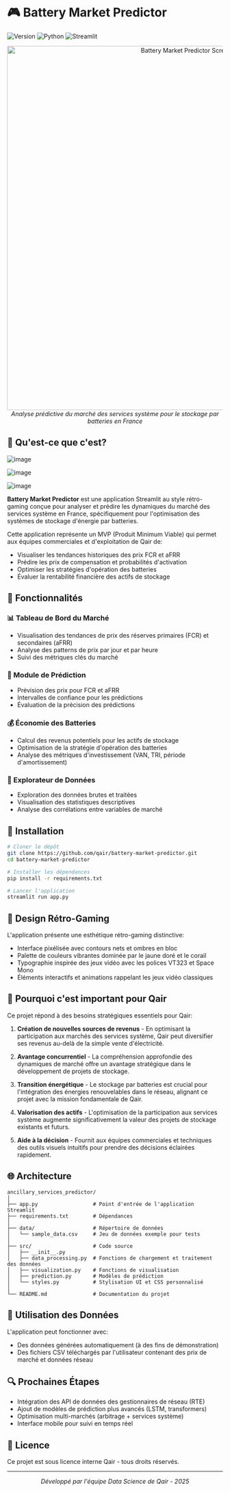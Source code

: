 # 🎮 Battery Market Predictor

![Version](https://img.shields.io/badge/version-1.0.0-yellow)
![Python](https://img.shields.io/badge/Python-3.8+-orange)
![Streamlit](https://img.shields.io/badge/Streamlit-1.31+-coral)

<p align="center">
  <img src="https://i.imgur.com/PLACEHOLDER.png" alt="Battery Market Predictor Screenshot" width="850">
  <br>
  <em>Analyse prédictive du marché des services système pour le stockage par batteries en France</em>
</p>

## 🔋 Qu'est-ce que c'est?

![image](https://github.com/user-attachments/assets/fdb7f476-860b-4555-b899-5902cdd85a66)

![image](https://github.com/user-attachments/assets/8d03f045-3daa-43ff-bbc1-b5e646c72d03)

![image](https://github.com/user-attachments/assets/cbf29f71-cbe2-46ec-91c9-f020fac3b153)


**Battery Market Predictor** est une application Streamlit au style rétro-gaming conçue pour analyser et prédire les dynamiques du marché des services système en France, spécifiquement pour l'optimisation des systèmes de stockage d'énergie par batteries.

Cette application représente un MVP (Produit Minimum Viable) qui permet aux équipes commerciales et d'exploitation de Qair de:
- Visualiser les tendances historiques des prix FCR et aFRR
- Prédire les prix de compensation et probabilités d'activation
- Optimiser les stratégies d'opération des batteries
- Évaluer la rentabilité financière des actifs de stockage

## 🎯 Fonctionnalités

### 📊 Tableau de Bord du Marché
- Visualisation des tendances de prix des réserves primaires (FCR) et secondaires (aFRR)
- Analyse des patterns de prix par jour et par heure
- Suivi des métriques clés du marché

### 🔮 Module de Prédiction
- Prévision des prix pour FCR et aFRR
- Intervalles de confiance pour les prédictions
- Évaluation de la précision des prédictions

### 💰 Économie des Batteries
- Calcul des revenus potentiels pour les actifs de stockage
- Optimisation de la stratégie d'opération des batteries
- Analyse des métriques d'investissement (VAN, TRI, période d'amortissement)

### 🧪 Explorateur de Données
- Exploration des données brutes et traitées
- Visualisation des statistiques descriptives
- Analyse des corrélations entre variables de marché

## 🚀 Installation

```bash
# Cloner le dépôt
git clone https://github.com/qair/battery-market-predictor.git
cd battery-market-predictor

# Installer les dépendances
pip install -r requirements.txt

# Lancer l'application
streamlit run app.py
```

## 🎨 Design Rétro-Gaming

L'application présente une esthétique rétro-gaming distinctive:
- Interface pixélisée avec contours nets et ombres en bloc
- Palette de couleurs vibrantes dominée par le jaune doré et le corail
- Typographie inspirée des jeux vidéo avec les polices VT323 et Space Mono
- Éléments interactifs et animations rappelant les jeux vidéo classiques

## 💼 Pourquoi c'est important pour Qair

Ce projet répond à des besoins stratégiques essentiels pour Qair:

1. **Création de nouvelles sources de revenus** - En optimisant la participation aux marchés des services système, Qair peut diversifier ses revenus au-delà de la simple vente d'électricité.

2. **Avantage concurrentiel** - La compréhension approfondie des dynamiques de marché offre un avantage stratégique dans le développement de projets de stockage.

3. **Transition énergétique** - Le stockage par batteries est crucial pour l'intégration des énergies renouvelables dans le réseau, alignant ce projet avec la mission fondamentale de Qair.

4. **Valorisation des actifs** - L'optimisation de la participation aux services système augmente significativement la valeur des projets de stockage existants et futurs.

5. **Aide à la décision** - Fournit aux équipes commerciales et techniques des outils visuels intuitifs pour prendre des décisions éclairées rapidement.

## 🌐 Architecture

```
ancillary_services_predictor/
│
├── app.py                  # Point d'entrée de l'application Streamlit
├── requirements.txt        # Dépendances
│
├── data/                   # Répertoire de données
│   └── sample_data.csv     # Jeu de données exemple pour tests
│
├── src/                    # Code source
│   ├── __init__.py
│   ├── data_processing.py  # Fonctions de chargement et traitement des données
│   ├── visualization.py    # Fonctions de visualisation
│   ├── prediction.py       # Modèles de prédiction
│   └── styles.py           # Stylisation UI et CSS personnalisé
│
└── README.md               # Documentation du projet
```

## 🔄 Utilisation des Données

L'application peut fonctionner avec:
- Des données générées automatiquement (à des fins de démonstration)
- Des fichiers CSV téléchargés par l'utilisateur contenant des prix de marché et données réseau

## 🔍 Prochaines Étapes

- Intégration des API de données des gestionnaires de réseau (RTE)
- Ajout de modèles de prédiction plus avancés (LSTM, transformers)
- Optimisation multi-marchés (arbitrage + services système)
- Interface mobile pour suivi en temps réel

## 📜 Licence

Ce projet est sous licence interne Qair - tous droits réservés.

---

<p align="center">
  <em>Développé par l'équipe Data Science de Qair - 2025</em>
</p>
